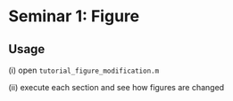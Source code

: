 # Seminar 1: Figure

## Usage

(i) open ```tutorial_figure_modification.m```

(ii) execute each section and see how figures are changed
